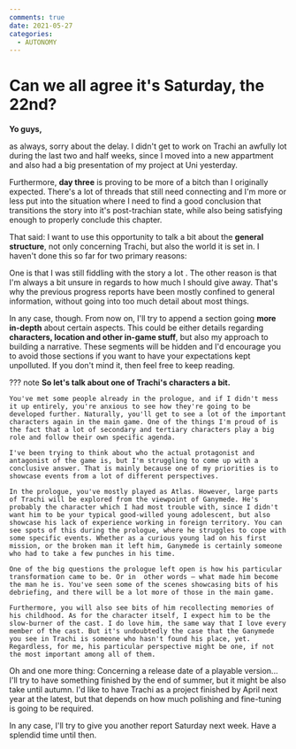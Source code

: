 ```yaml
---
comments: true
date: 2021-05-27
categories:
  - AUTONOMY
---
```


# Can we all agree it's Saturday, the 22nd?
**Yo guys,**

as always, sorry about the delay. I didn't get to work on Trachi an awfully lot during the last two and half weeks, since I moved into a new appartment and also had a big presentation of my project at Uni yesterday.

Furthermore, **day three** is proving to be more of a bitch than I originally expected. There's a lot of threads that still need connecting and I'm more or less put into the situation where I need to find a good conclusion that transitions the story into it's post-trachian state, while also being satisfying enough to properly conclude this chapter.

That said: I want to use this opportunity to talk a bit about the **general structure**, not only concerning Trachi, but also the world it is set in. I haven't done this so far for two primary reasons:

One is that I was still fiddling with the story a lot . The other reason is that I'm always a bit unsure in regards to how much I should give away. That's why the previous progress reports have been mostly confined to general information, without going into too much detail about most things. 

In any case, though. From now on, I'll try to append a section going **more in-depth** about certain aspects. This could be either details regarding **characters, location and other in-game stuff**, but also my approach to building a narrative. These segments will be hidden and I'd encourage you to avoid those sections if you want to have your expectations kept unpolluted. If you don't mind it, then feel free to keep reading.

??? note
    **So let's talk about one of Trachi's characters a bit.**

    You've met some people already in the prologue, and if I didn't mess it up entirely, you're anxious to see how they're going to be developed further. Naturally, you'll get to see a lot of the important characters again in the main game. One of the things I'm proud of is the fact that a lot of secondary and tertiary characters play a big role and follow their own specific agenda.

    I've been trying to think about who the actual protagonist and antagonist of the game is, but I'm struggling to come up with a conclusive answer. That is mainly because one of my priorities is to showcase events from a lot of different perspectives. 

    In the prologue, you've mostly played as Atlas. However, large parts of Trachi will be explored from the viewpoint of Ganymede. He's probably the character which I had most trouble with, since I didn't want him to be your typical good-willed young adolescent, but also showcase his lack of experience working in foreign territory. You can see spots of this during the prologue, where he struggles to cope with some specific events. Whether as a curious young lad on his first mission, or the broken man it left him, Ganymede is certainly someone who had to take a few punches in his time. 

    One of the big questions the prologue left open is how his particular transformation came to be. Or in  other words – what made him become the man he is. You've seen some of the scenes showcasing bits of his debriefing, and there will be a lot more of those in the main game. 

    Furthermore, you will also see bits of him recollecting memories of his childhood. As for the character itself, I expect him to be the slow-burner of the cast. I do love him, the same way that I love every member of the cast. But it's undoubtedly the case that the Ganymede you see in Trachi is someone who hasn't found his place, yet. Regardless, for me, his particular perspective might be one, if not the most important among all of them.

Oh and one more thing: Concerning a release date of a playable version... I'll try to have something finished by the end of summer, but it might be also take until autumn. I'd like to have Trachi as a project finished by April next year at the latest, but that depends on how much polishing and fine-tuning is going to be required.

In any case, I'll try to give you another report Saturday next week. Have a splendid time until then.
